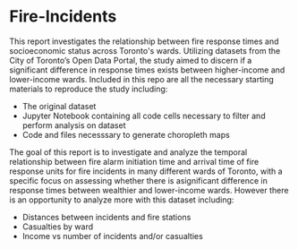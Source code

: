 # Fire-Incidents
This report investigates the relationship between fire response times and socioeconomic status across Toronto's wards. Utilizing datasets from the City of Toronto’s Open Data Portal, the study aimed to discern if a significant difference in response times exists between higher-income and lower-income wards. Included in this repo are all the necessary starting materials to reproduce the study including:

- The original dataset
- Jupyter Notebook containing all code cells necessary to filter and perform analysis on dataset
- Code and files necesssary to generate choropleth maps

  
The goal of this report is to investigate and analyze the temporal relationship between fire alarm initiation time and arrival time of fire response units for fire incidents in many different wards of Toronto, with a specific focus on assessing whether there is asignificant difference in response times between wealthier and lower-income wards. However there is an opportunity to analyze more with this dataset including:
- Distances between incidents and fire stations
- Casualties by ward
- Income vs number of incidents and/or casualties

